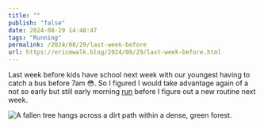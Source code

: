 ```yaml
---
title: ""
publish: "false"
date: 2024-08-29 14:48:47
tags: "Running"
permalink: /2024/08/29/last-week-before
url: https://ericmwalk.blog/2024/08/29/last-week-before.html
---
```


Last week before kids have school next week with our youngest having to catch a bus before 7am 😳.  So I figured I would take advantage again of a not so early but still early morning [run](https://www.strava.com/activities/12274970559) before I figure out a new routine next week.

![A fallen tree hangs across a dirt path within a dense, green forest.](https://ericmwalk.blog/uploads/2024/img-1701.jpeg)